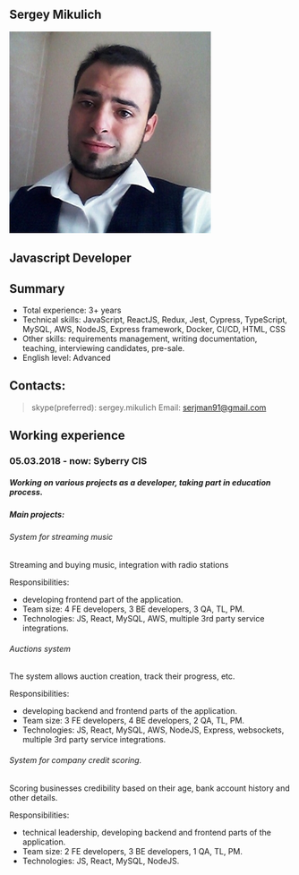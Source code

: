 ## Sergey Mikulich
![photo](./assets/photo.jpg)
## Javascript Developer

## Summary
- Total experience: 3+ years
- Technical skills: JavaScript, ReactJS, Redux, Jest, Cypress, TypeScript, MySQL, AWS, NodeJS, Express framework, Docker, CI/CD, HTML, CSS
- Other skills: requirements management, writing documentation, teaching, interviewing candidates, pre-sale.
- English level: Advanced

## Contacts:
> skype(preferred): sergey.mikulich
> Email: serjman91@gmail.com

## Working experience
### 05.03.2018 - now: Syberry CIS
##### Working on various projects as a developer, taking part in education process.

##### Main projects:
###### System for streaming music
Streaming and buying music, integration with radio stations

Responsibilities:
- developing frontend part of the application.
- Team size: 4 FE developers, 3 BE developers, 3 QA, TL, PM.
- Technologies: JS, React, MySQL, AWS, multiple 3rd party service integrations.

###### Auctions system
The system allows auction creation, track their progress, etc.

Responsibilities:
- developing backend and frontend parts of the application.
- Team size: 3 FE developers, 4 BE developers, 2 QA, TL, PM.
- Technologies: JS, React, MySQL, AWS, NodeJS, Express, websockets, multiple 3rd party service integrations.

###### System for company credit scoring.
Scoring businesses credibility based on their age, bank account history and other details.

Responsibilities:
- technical leadership, developing backend and frontend parts of the application.
- Team size: 2 FE developers, 3 BE developers, 1 QA, TL, PM.
- Technologies: JS, React, MySQL, NodeJS.